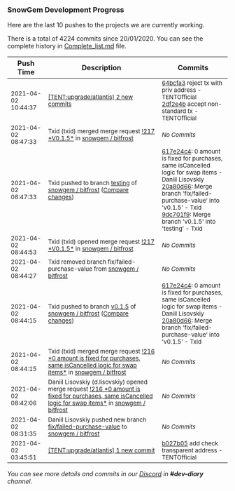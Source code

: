
### SnowGem Development Progress

Here are the last 10 pushes to the projects we are currently working.

There is a total of 4224 commits since 20/01/2020. You can see the complete history in
 [Complete_list.md](Complete_list.md) file.

| Push Time | Description | Commits |
| --- | --- | --- |
| <sub>2021-04-02 10:44:37</sub> | <sub>[[TENT:upgrade/atlantis] 2 new commits](https://github.com/TENTOfficial/TENT/compare/b027b0586169...2df2e4b441d1)</sub> | <sub>[64bcfa3](https://github.com/TENTOfficial/TENT/commit/64bcfa30f5827c6a0c7cf45daa0bf1184e563682) reject tx with priv address - TENTOfficial<br>[2df2e4b](https://github.com/TENTOfficial/TENT/commit/2df2e4b441d1ee0a878637bc3b94e3b700a45a59) accept non-standard tx - TENTOfficial</sub> |
| <sub>2021-04-02 08:47:33</sub> | <sub>Txid (txid) merged merge request [\!217 \*V0\.1\.5\*](https://gitlab.com/snowgem/bitfrost/-/merge_requests/217) in [snowgem / bitfrost](https://gitlab.com/snowgem/bitfrost)</sub> | <sub>_No Commits_</sub> |
| <sub>2021-04-02 08:47:33</sub> | <sub>Txid pushed to branch [testing](https://gitlab.com/snowgem/bitfrost/commits/testing) of [snowgem / bitfrost](https://gitlab.com/snowgem/bitfrost) ([Compare changes](https://gitlab.com/snowgem/bitfrost/compare/b2ae8e303bda26e5dfa5de4ec747828b7c885664...9dc701f9c1f48e6f283a1f8fd2f30e66ce239182))</sub> | <sub>[617e24c4](https://gitlab.com/snowgem/bitfrost/-/commit/617e24c48f48b085417524d02a491ad1fa97f319): 0 amount is fixed for purchases, same isCancelled logic for swap items - Daniil Lisovskiy<br>[20a80d66](https://gitlab.com/snowgem/bitfrost/-/commit/20a80d66248dbdb5388ceb77fd578af17a2dab2b): Merge branch 'fix/failed-purchase-value' into 'v0.1.5' - Txid<br>[9dc701f9](https://gitlab.com/snowgem/bitfrost/-/commit/9dc701f9c1f48e6f283a1f8fd2f30e66ce239182): Merge branch 'v0.1.5' into 'testing' - Txid</sub> |
| <sub>2021-04-02 08:44:53</sub> | <sub>Txid (txid) opened merge request [\!217 \*V0\.1\.5\*](https://gitlab.com/snowgem/bitfrost/-/merge_requests/217) in [snowgem / bitfrost](https://gitlab.com/snowgem/bitfrost)</sub> | <sub>_No Commits_</sub> |
| <sub>2021-04-02 08:44:27</sub> | <sub>Txid removed branch fix/failed-purchase-value from [snowgem / bitfrost](https://gitlab.com/snowgem/bitfrost)</sub> | <sub>_No Commits_</sub> |
| <sub>2021-04-02 08:44:15</sub> | <sub>Txid pushed to branch [v0\.1\.5](https://gitlab.com/snowgem/bitfrost/commits/v0.1.5) of [snowgem / bitfrost](https://gitlab.com/snowgem/bitfrost) ([Compare changes](https://gitlab.com/snowgem/bitfrost/compare/5d9335274f5a98f09a9a92a9dd791d4d4ee6eb03...20a80d66248dbdb5388ceb77fd578af17a2dab2b))</sub> | <sub>[617e24c4](https://gitlab.com/snowgem/bitfrost/-/commit/617e24c48f48b085417524d02a491ad1fa97f319): 0 amount is fixed for purchases, same isCancelled logic for swap items - Daniil Lisovskiy<br>[20a80d66](https://gitlab.com/snowgem/bitfrost/-/commit/20a80d66248dbdb5388ceb77fd578af17a2dab2b): Merge branch 'fix/failed-purchase-value' into 'v0.1.5' - Txid</sub> |
| <sub>2021-04-02 08:44:15</sub> | <sub>Txid (txid) merged merge request [\!216 \*0 amount is fixed for purchases, same isCancelled logic for swap items\*](https://gitlab.com/snowgem/bitfrost/-/merge_requests/216) in [snowgem / bitfrost](https://gitlab.com/snowgem/bitfrost)</sub> | <sub>_No Commits_</sub> |
| <sub>2021-04-02 08:42:06</sub> | <sub>Daniil Lisovskiy (d.lisovskiy) opened merge request [\!216 \*0 amount is fixed for purchases, same isCancelled logic for swap items\*](https://gitlab.com/snowgem/bitfrost/-/merge_requests/216) in [snowgem / bitfrost](https://gitlab.com/snowgem/bitfrost)</sub> | <sub>_No Commits_</sub> |
| <sub>2021-04-02 08:31:35</sub> | <sub>Daniil Lisovskiy pushed new branch [fix/failed\-purchase\-value](https://gitlab.com/snowgem/bitfrost/commits/fix/failed-purchase-value) to [snowgem / bitfrost](https://gitlab.com/snowgem/bitfrost)</sub> | <sub>_No Commits_</sub> |
| <sub>2021-04-02 03:45:51</sub> | <sub>[[TENT:upgrade/atlantis] 1 new commit](https://github.com/TENTOfficial/TENT/commit/b027b0586169570f8e7a9fb0ca9afbcaf9f25517)</sub> | <sub>[b027b05](https://github.com/TENTOfficial/TENT/commit/b027b0586169570f8e7a9fb0ca9afbcaf9f25517) add check transparent address - TENTOfficial</sub> |

_You can see more details and commits in our [Discord](https://discord.gg/zumGnbg) in **#dev-diary** channel._
